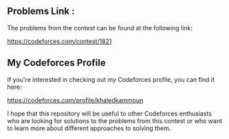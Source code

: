 ## Problems Link : 
The problems from the contest can be found at the following link:

https://codeforces.com/contest/1821
## My Codeforces Profile
If you're interested in checking out my Codeforces profile, you can find it here:

https://codeforces.com/profile/khaledkammoun

I hope that this repository will be useful to other Codeforces enthusiasts who are looking for solutions to the problems from this contest or who want to learn more about different approaches to solving them.
